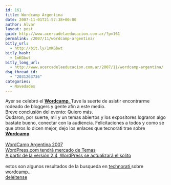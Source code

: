 ```yaml
---
id: 161
title: Wordcamp Argentina
date: 2007-11-01T21:57:38+00:00
author: Alvar
layout: post
guid: http://www.acercadelaeducacion.com.ar/?p=161
permalink: /2007/11/wordcamp-argentina/
bitly_url:
  - http://bit.ly/1mKGbwt
bitly_hash:
  - 1mKGbwt
bitly_long_url:
  - http://www.acercadelaeducacion.com.ar/2007/11/wordcamp-argentina/
dsq_thread_id:
  - "2031263736"
categories:
  - Novedades
---
```

Ayer se celebró el <a href="http://www.wordcamp.com.ar"><strong>Wordcamp</strong>. </a>Tuve la suerte de asistir encontrarme rodeado de bloggers y gente afín a este medio.<br />Breve conclusión del evento: Quiero más. <br />Qudaron, por suerte, mil y un temas abiertos y los expositores lograron algo bastate bueno, conectar con la audiencia. Felicitaciones a todos y como se que otros lo dicen mejor, dejo los enlaces que tecnorati trae sobre <a href="http://www.wordcamp.com.ar"><strong>Wordcamp</strong></a><br /><br /><a href="http://defmay.com/2007/11/01/wordcamp-argentina-2007/" rel="bookmark">WordCamp Argentina 2007</a><br /><a href="http://www.techtear.com/2007/11/01/wordpresscom-tendra-mercado-de-temas/" rel="bookmark">WordPress.com tendrá mercado de Temas</a><br /><a href="http://www.lordmax.org/2007/11/01/a-partir-de-la-version-24-wordpress-se-actualizara-el-solito/" rel="bookmark">A partir de la versión 2.4, WordPress se actualizará el solito</a><br /><br />estos son algunos resultados de la busqueda en <a href="http://technorati.com/">technorati </a>sobre <a href="http://www.wordcamp.com.ar">wordcamp</a>...<br /><a href="http://technorati.com/search/wordcamp?authority=a4&amp;language=es">deleitense</a>